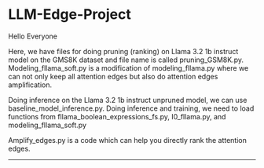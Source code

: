 # LLM-Edge-Project

Hello Everyone

Here, we have files for doing pruning (ranking) on Llama 3.2 1b instruct model on the GMS8K dataset and file name is called pruning_GSM8K.py. 
Modeling_fllama_soft.py is a modification of modeling_fllama.py where we can not only keep all attention edges but also do attention edges amplification. 

Doing inference on the Llama 3.2 1b instruct unpruned model, we can use baseline_model_inference.py. 
Doing inference and training, we need to load functions from fllama_boolean_expressions_fs.py, I0_fllama.py, and modeling_fllama_soft.py

Amplify_edges.py is a code which can help you directly rank the attention edges.

****
